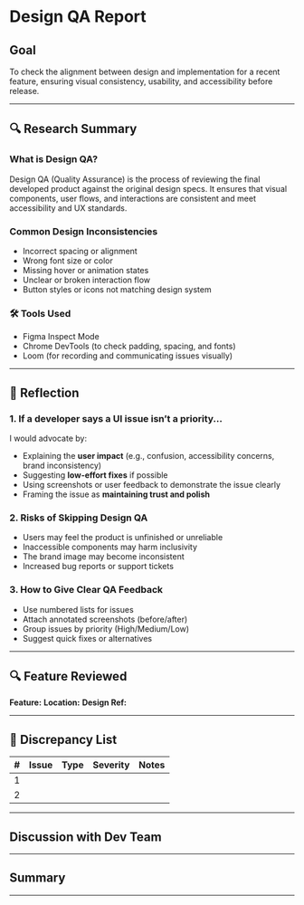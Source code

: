 # Design QA Report 

## Goal

To check the alignment between design and implementation for a recent feature, ensuring visual consistency, usability, and accessibility before release.

---

## 🔍 Research Summary

###  What is Design QA?

Design QA (Quality Assurance) is the process of reviewing the final developed product against the original design specs. It ensures that visual components, user flows, and interactions are consistent and meet accessibility and UX standards.

### Common Design Inconsistencies

- Incorrect spacing or alignment
- Wrong font size or color
- Missing hover or animation states
- Unclear or broken interaction flow
- Button styles or icons not matching design system

### 🛠️ Tools Used

- Figma Inspect Mode
- Chrome DevTools (to check padding, spacing, and fonts)
- Loom (for recording and communicating issues visually)

---

## 📝 Reflection

### 1. If a developer says a UI issue isn’t a priority...

I would advocate by:
- Explaining the **user impact** (e.g., confusion, accessibility concerns, brand inconsistency)
- Suggesting **low-effort fixes** if possible
- Using screenshots or user feedback to demonstrate the issue clearly
- Framing the issue as **maintaining trust and polish**

### 2. Risks of Skipping Design QA

- Users may feel the product is unfinished or unreliable
- Inaccessible components may harm inclusivity
- The brand image may become inconsistent
- Increased bug reports or support tickets

### 3. How to Give Clear QA Feedback

- Use numbered lists for issues
- Attach annotated screenshots (before/after)
- Group issues by priority (High/Medium/Low)
- Suggest quick fixes or alternatives

---

## 🔍 Feature Reviewed

**Feature:** 
**Location:** 
**Design Ref:** 

---

## 🔎 Discrepancy List

| # | Issue | Type | Severity | Notes |
|---|-------|------|----------|-------|
| 1 |  | |  | |
| 2 |  | |  | |
---

##  Discussion with Dev Team



---

##  Summary

---

